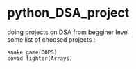 # python_DSA_project
doing projects on DSA from begginer level </br>
some list of choosed projects :
```
snake game(OOPS)
covid fighter(Arrays)
```


